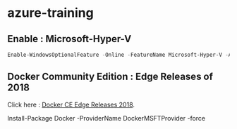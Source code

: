 # azure-training

## Enable : Microsoft-Hyper-V 

```powershell
Enable-WindowsOptionalFeature -Online -FeatureName Microsoft-Hyper-V -All
```


## Docker Community Edition : Edge Releases of 2018

Click here : [Docker CE Edge Releases 2018](https://download.docker.com/win/edge/28777/Docker%20for%20Windows%20Installer.exe).



Install-Package Docker -ProviderName DockerMSFTProvider -force
